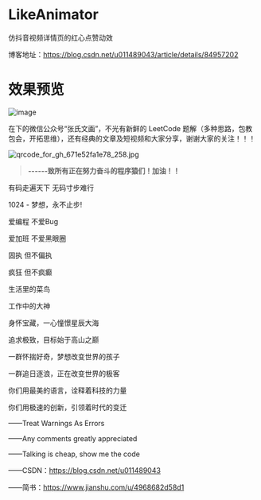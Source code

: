 # LikeAnimator
仿抖音视频详情页的红心点赞动效

博客地址：https://blog.csdn.net/u011489043/article/details/84957202

# 效果预览

![image](https://github.com/selfconzrr/LikeAnimator/blob/master/gifhome_320x693_5s.gif)


在下的微信公众号“张氏文画”，不光有新鲜的 LeetCode 题解（多种思路，包教包会，开拓思维），还有经典的文章及短视频和大家分享，谢谢大家的关注！！！

![qrcode_for_gh_671e52fa1e78_258.jpg](https://pic.leetcode-cn.com/fa6a229fc23d58fb656a375382f96feecd9b6bc043183f36ee0d9ea9ffa3a12e-qrcode_for_gh_671e52fa1e78_258.jpg)


> **------致所有正在努力奋斗的程序猿们！加油！！** 

有码走遍天下 无码寸步难行 

1024 - 梦想，永不止步! 

爱编程 不爱Bug 

爱加班 不爱黑眼圈

固执 但不偏执

疯狂 但不疯癫

生活里的菜鸟

工作中的大神

身怀宝藏，一心憧憬星辰大海

追求极致，目标始于高山之巅

一群怀揣好奇，梦想改变世界的孩子

一群追日逐浪，正在改变世界的极客

你们用最美的语言，诠释着科技的力量

你们用极速的创新，引领着时代的变迁


——Treat Warnings As Errors

——Any comments greatly appreciated

——Talking is cheap, show me the code

——CSDN：https://blog.csdn.net/u011489043

——简书：https://www.jianshu.com/u/4968682d58d1
